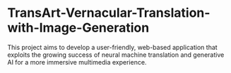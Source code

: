 # TransArt-Vernacular-Translation-with-Image-Generation
This project aims to develop a user-friendly, web-based application that exploits the  growing success of neural machine translation and generative AI for a more immersive  multimedia experience.
